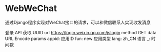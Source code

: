 # WebWeChat
通过Django程序实现对WeChat接口的请求，可以和微信联系人实现收发消息

登录
    API 	获取 UUID
    url 	https://login.weixin.qq.com/jslogin
    method 	GET
    data 	URL Encode
    params 	appid: 应用ID
    fun: new 应用类型
    lang: zh_CN 语言
    _: 时间戳



